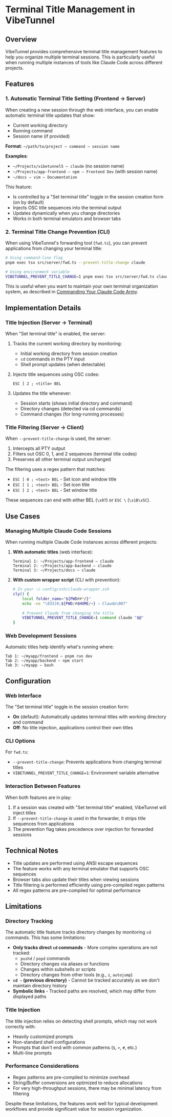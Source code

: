 # Terminal Title Management in VibeTunnel

## Overview

VibeTunnel provides comprehensive terminal title management features to help you organize multiple terminal sessions. This is particularly useful when running multiple instances of tools like Claude Code across different projects.

## Features

### 1. Automatic Terminal Title Setting (Frontend → Server)

When creating a new session through the web interface, you can enable automatic terminal title updates that show:
- Current working directory
- Running command
- Session name (if provided)

**Format**: `~/path/to/project — command — session name`

**Examples**: 
- `~/Projects/vibetunnel5 — claude` (no session name)
- `~/Projects/app-frontend — npm — Frontend Dev` (with session name)
- `~/docs — vim — Documentation`

This feature:
- Is controlled by a "Set terminal title" toggle in the session creation form (on by default)
- Injects OSC title sequences into the terminal output
- Updates dynamically when you change directories
- Works in both terminal emulators and browser tabs

### 2. Terminal Title Change Prevention (CLI)

When using VibeTunnel's forwarding tool (`fwd.ts`), you can prevent applications from changing your terminal title:

```bash
# Using command-line flag
pnpm exec tsx src/server/fwd.ts --prevent-title-change claude

# Using environment variable
VIBETUNNEL_PREVENT_TITLE_CHANGE=1 pnpm exec tsx src/server/fwd.ts claude
```

This is useful when you want to maintain your own terminal organization system, as described in [Commanding Your Claude Code Army](https://steipete.me/posts/2025/commanding-your-claude-code-army).

## Implementation Details

### Title Injection (Server → Terminal)

When "Set terminal title" is enabled, the server:
1. Tracks the current working directory by monitoring:
   - Initial working directory from session creation
   - `cd` commands in the PTY input
   - Shell prompt updates (when detectable)
   
2. Injects title sequences using OSC codes:
   ```
   ESC ] 2 ; <title> BEL
   ```

3. Updates the title whenever:
   - Session starts (shows initial directory and command)
   - Directory changes (detected via cd commands)
   - Command changes (for long-running processes)

### Title Filtering (Server → Client)

When `--prevent-title-change` is used, the server:
1. Intercepts all PTY output
2. Filters out OSC 0, 1, and 2 sequences (terminal title codes)
3. Preserves all other terminal output unchanged

The filtering uses a regex pattern that matches:
- `ESC ] 0 ; <text> BEL` - Set icon and window title
- `ESC ] 1 ; <text> BEL` - Set icon title  
- `ESC ] 2 ; <text> BEL` - Set window title

These sequences can end with either BEL (`\x07`) or `ESC \` (`\x1B\x5C`).

## Use Cases

### Managing Multiple Claude Code Sessions

When running multiple Claude Code instances across different projects:

1. **With automatic titles** (web interface):
   ```
   Terminal 1: ~/Projects/app-frontend — claude
   Terminal 2: ~/Projects/app-backend — claude  
   Terminal 3: ~/Projects/docs — claude
   ```

2. **With custom wrapper script** (CLI with prevention):
   ```bash
   # In your ~/.config/zsh/claude-wrapper.zsh
   cly() {
       local folder_name="${PWD##*/}"
       echo -ne "\033]0;${PWD/#$HOME/~} — Claude\007"
       
       # Prevent Claude from changing the title
       VIBETUNNEL_PREVENT_TITLE_CHANGE=1 command claude "$@"
   }
   ```

### Web Development Sessions

Automatic titles help identify what's running where:
```
Tab 1: ~/myapp/frontend — pnpm run dev
Tab 2: ~/myapp/backend — npm start
Tab 3: ~/myapp — bash
```

## Configuration

### Web Interface

The "Set terminal title" toggle in the session creation form:
- **On** (default): Automatically updates terminal titles with working directory and command
- **Off**: No title injection, applications control their own titles

### CLI Options

For `fwd.ts`:
- `--prevent-title-change`: Prevents applications from changing terminal titles
- `VIBETUNNEL_PREVENT_TITLE_CHANGE=1`: Environment variable alternative

### Interaction Between Features

When both features are in play:
1. If a session was created with "Set terminal title" enabled, VibeTunnel will inject titles
2. If `--prevent-title-change` is used in the forwarder, it strips title sequences from applications
3. The prevention flag takes precedence over injection for forwarded sessions

## Technical Notes

- Title updates are performed using ANSI escape sequences
- The feature works with any terminal emulator that supports OSC sequences
- Browser tabs also update their titles when viewing sessions
- Title filtering is performed efficiently using pre-compiled regex patterns
- All regex patterns are pre-compiled for optimal performance

## Limitations

### Directory Tracking
The automatic title feature tracks directory changes by monitoring `cd` commands. This has some limitations:

- **Only tracks direct `cd` commands** - More complex operations are not tracked:
  - `pushd` / `popd` commands
  - Directory changes via aliases or functions
  - Changes within subshells or scripts
  - Directory changes from other tools (e.g., `z`, `autojump`)
- **`cd -` (previous directory)** - Cannot be tracked accurately as we don't maintain directory history
- **Symbolic links** - Tracked paths are resolved, which may differ from displayed paths

### Title Injection
The title injection relies on detecting shell prompts, which may not work correctly with:
- Heavily customized prompts
- Non-standard shell configurations
- Prompts that don't end with common patterns (`$`, `>`, `#`, etc.)
- Multi-line prompts

### Performance Considerations
- Regex patterns are pre-compiled to minimize overhead
- String/Buffer conversions are optimized to reduce allocations
- For very high-throughput sessions, there may be minimal latency from filtering

Despite these limitations, the features work well for typical development workflows and provide significant value for session organization.